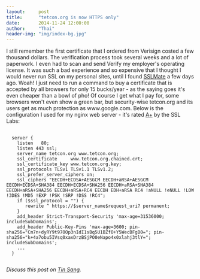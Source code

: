 ```yaml
---
layout:     post
title:      "tetcon.org is now HTTPS only"
date:       2014-11-24 12:00:00
author:     "Thai"
header-img: "img/index-bg.jpg"
---
```

<p>
I still remember the first certificate that I ordered from Verisign costed a few thousand dollars. The verification process took several weeks and a lot of paperwork. I even had to scan and send Verify my employer's operating license. It was such a bad experience and so expensive that I thought I would never run SSL on my personal sites, until I found <a href="https://sslmate.com">SSLMate</a> a few days ago. Woah! I just need to run a command to buy a certificate that is accepted by all browsers for only 15 bucks/year - as the saying goes it's even cheaper than a bowl of pho! Of course I get what I pay for, some browsers won't even show a green bar, but security-wise tetcon.org and its users get as much protection as www.google.com. Below is the configuration I used for my nginx web server - it's rated <a href="https://www.ssllabs.com/ssltest/analyze.html?d=tetcon.org">A+</a> by the SSL Labs:

<pre>
  <code>
  server {
    listen   80;
    listen 443 ssl;
    server_name tetcon.org www.tetcon.org;
    ssl_certificate     www.tetcon.org.chained.crt;
    ssl_certificate_key www.tetcon.org.key;
    ssl_protocols TLSv1 TLSv1.1 TLSv1.2;
    ssl_prefer_server_ciphers on;
    ssl_ciphers "EECDH+ECDSA+AESGCM EECDH+aRSA+AESGCM EECDH+ECDSA+SHA384 EECDH+ECDSA+SHA256 EECDH+aRSA+SHA384 EECDH+aRSA+SHA256 EECDH+aRSA+RC4 EECDH EDH+aRSA RC4 !aNULL !eNULL !LOW !3DES !MD5 !EXP !PSK !SRP !DSS !RC4";
    if ($ssl_protocol = "") {
       rewrite ^ https://$server_name$request_uri? permanent;
    }
    add_header Strict-Transport-Security 'max-age=31536000; includeSubDomains';
    add_header Public-Key-Pins 'max-age=3600; pin-sha256="Cm7n+dyRY9t97OOp3nIdI1sBq5U1BZfO+Y5WecBFgB0="; pin-sha256="k+4a7obu5IVsq0xaxDrzBSjPO0eNapo4x0xlahj3tlY="; includeSubDomains';
    ...
  }
  </code>
</pre>
</p>

<p>
	<i>Discuss this post on <a href="http://tinsang.net/news/3269">Tin Sang</a>.</i>
</p>
